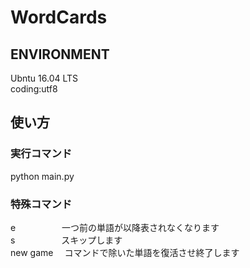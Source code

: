 <h1>WordCards</h1>
<h2>ENVIRONMENT</h2>
<p>
<a>Ubntu 16.04 LTS</a><br>
<a>coding:utf8</a>
</p>
<h2>使い方</h2>
<h3>実行コマンド</h3>
<p>
<a>python main.py</a>
</p>
<h3>特殊コマンド</h3>
<p>
<a>e 　　　　　一つ前の単語が以降表されなくなります</a><br>
<a>s 　　　　　スキップします</a><br>
<a>new game 　コマンドで除いた単語を復活させ終了します</a><br>
</p>
